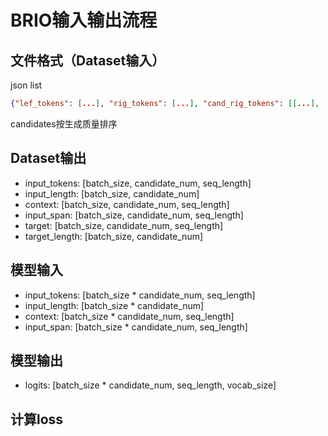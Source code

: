 # BRIO输入输出流程

## 文件格式（Dataset输入）

json list

```json
{"lef_tokens": [...], "rig_tokens": [...], "cand_rig_tokens": [[...], [...], [...]]}
```
candidates按生成质量排序

## Dataset输出

- input_tokens: [batch_size, candidate_num, seq_length]
- input_length: [batch_size, candidate_num]
- context: [batch_size, candidate_num, seq_length]
- input_span: [batch_size, candidate_num, seq_length]
- target: [batch_size, candidate_num, seq_length]
- target_length: [batch_size, candidate_num]

## 模型输入

- input_tokens: [batch_size * candidate_num, seq_length]
- input_length: [batch_size * candidate_num]
- context: [batch_size * candidate_num, seq_length]
- input_span: [batch_size * candidate_num, seq_length]

## 模型输出

- logits: [batch_size * candidate_num, seq_length, vocab_size]

## 计算loss

